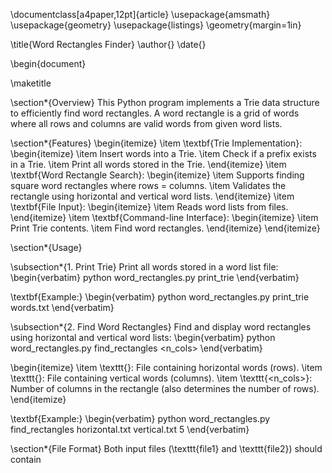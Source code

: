 \documentclass[a4paper,12pt]{article}
\usepackage{amsmath}
\usepackage{geometry}
\usepackage{listings}
\geometry{margin=1in}

\title{Word Rectangles Finder}
\author{}
\date{}

\begin{document}

\maketitle

\section*{Overview}
This Python program implements a Trie data structure to efficiently find word rectangles. A word rectangle is a grid of words where all rows and columns are valid words from given word lists.

\section*{Features}
\begin{itemize}
    \item \textbf{Trie Implementation}:
    \begin{itemize}
        \item Insert words into a Trie.
        \item Check if a prefix exists in a Trie.
        \item Print all words stored in the Trie.
    \end{itemize}
    \item \textbf{Word Rectangle Search}:
    \begin{itemize}
        \item Supports finding square word rectangles where rows = columns.
        \item Validates the rectangle using horizontal and vertical word lists.
    \end{itemize}
    \item \textbf{File Input}:
    \begin{itemize}
        \item Reads word lists from files.
    \end{itemize}
    \item \textbf{Command-line Interface}:
    \begin{itemize}
        \item Print Trie contents.
        \item Find word rectangles.
    \end{itemize}
\end{itemize}

\section*{Usage}

\subsection*{1. Print Trie}
Print all words stored in a word list file:
\begin{verbatim}
python word_rectangles.py print_trie <file1>
\end{verbatim}

\textbf{Example:}
\begin{verbatim}
python word_rectangles.py print_trie words.txt
\end{verbatim}

\subsection*{2. Find Word Rectangles}
Find and display word rectangles using horizontal and vertical word lists:
\begin{verbatim}
python word_rectangles.py find_rectangles <file1> <file2> <n_cols>
\end{verbatim}

\begin{itemize}
    \item \texttt{<file1>}: File containing horizontal words (rows).
    \item \texttt{<file2>}: File containing vertical words (columns).
    \item \texttt{<n\_cols>}: Number of columns in the rectangle (also determines the number of rows).
\end{itemize}

\textbf{Example:}
\begin{verbatim}
python word_rectangles.py find_rectangles horizontal.txt vertical.txt 5
\end{verbatim}

\section*{File Format}
Both input files (\texttt{file1} and \texttt{file2}) should contain
